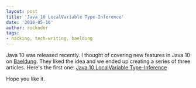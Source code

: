 ```yaml
---
layout: post
title: 'Java 10 LocalVariable Type-Inference'
date: '2018-05-16'
author: rockoder
tags:
- hacking, tech-writing, baeldung
---
```


Java 10 was released recently. I thought of covering new features in Java 10 on [Baeldung](https://www.baeldung.com/). They liked the idea and we ended up creating a series of three articles. Here's the first one:
[Java 10 LocalVariable Type-Inference](http://www.baeldung.com/java-10-local-variable-type-inference)

Hope you like it.
